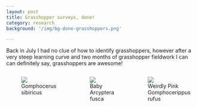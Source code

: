 ```yaml
---
layout: post
title: Grasshopper surveys, done!
category: research
background: '/img/bg-done-grasshoppers.png'

---
```


Back in July I had no clue of how to identify grasshoppers, however after a very steep learning curve and two months of grasshopper fieldwork I can can definitely say, grasshoppers are awesome! 

<div style="display:flex;">
  <div style="flex:1; padding-right:10px;">
    <figure>
      <img src="https://marco-barandun.github.io/graslandvielfalt/img/post_orth_done-23/1.jpg"/>
      <figcaption>Gomphocerus sibiricus</figcaption>
    </figure>
  </div>
  <div style="flex:1; padding-right:10px;">
    <figure>
      <img src="https://marco-barandun.github.io/graslandvielfalt/img/post_orth_done-23/2.jpg"/>
      <figcaption>Baby Arcyptera fusca</figcaption>
    </figure>
  </div>
  <div style="flex:1; padding-right:10px;">
    <figure>
      <img src="https://marco-barandun.github.io/graslandvielfalt/img/post_orth_done-23/3.jpg"/>
      <figcaption>Weirdly Pink Gomphocerippus rufus</figcaption>
    </figure>
  </div>
</div>

